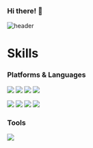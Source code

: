 
### Hi there! 👋
![header](https://capsule-render.vercel.app/api?type=waving&color=auto&height=200&section=header&desc=I'm%20a&descAlign=19.5&descAlignY=26&text=Front-End%20Developer&animation=twinkling&fontSize=60&fontAlignY=44)

# Skills
### Platforms & Languages
<img src="https://img.shields.io/badge/JAVASCRIPT-323330?style=for-the-badge&logo=javascript&logoColor=yellow"/> <img src="https://img.shields.io/badge/TYPESCRIPT-2E3A59?style=for-the-badge&logo=typescript&logoColor=blue"/> <img src="https://img.shields.io/badge/REACT-21232A?style=for-the-badge&logo=react&logoColor=blue"/> <img src="https://img.shields.io/badge/NEXT.JS-000000?style=for-the-badge&logo=nextdotjs&logoColor=white"/>

<img src="https://img.shields.io/badge/STYLED--COMPONENTS-DB7093?style=for-the-badge&logo=styledcomponents&logoColor=white"/> <img src="https://img.shields.io/badge/MUI-101418?style=for-the-badge&logo=mui&logoColor=blue"/> <img src="https://img.shields.io/badge/TAILWINDCSS-0CA6E9?style=for-the-badge&logo=tailwindcss&logoColor=white"/> <img src="https://img.shields.io/badge/STRAPI-121180?style=for-the-badge&logo=strapi&logoColor=white"/>

### Tools
<img src="https://img.shields.io/badge/FIGMA-F24E1E?style=for-the-badge&logo=figma&logoColor=white"/>
<!--
**Givehim/Givehim** is a ✨ _special_ ✨ repository because its `README.md` (this file) appears on your GitHub profile.

Here are some ideas to get you started:

- 🔭 I’m currently working on ...
- 🌱 I’m currently learning ...
- 👯 I’m looking to collaborate on ...
- 🤔 I’m looking for help with ...
- 💬 Ask me about ...
- 📫 How to reach me: ...
- 😄 Pronouns: ...
- ⚡ Fun fact: ...
-->
